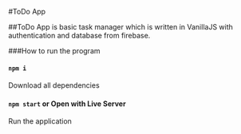 #ToDo App

##ToDo App is basic task manager which is written in VanillaJS with authentication and database from firebase.

###How to run the program

#### `npm i`

Download all dependencies

#### `npm start` or Open with Live Server

Run the application